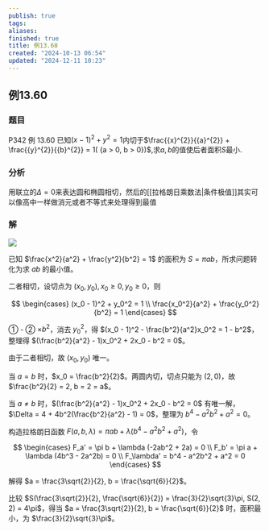 ```yaml
---
publish: true
tags: 
aliases: 
finished: true
title: 例13.60
created: "2024-10-13 06:54"
updated: "2024-12-11 10:23"
---
```

## 例13.60
### 题目
P342 例 13.60 已知${( x - 1) }^{2} + {y}^{2} = 1$内切于$\frac{{x}^{2}}{{a}^{2}} + \frac{{y}^{2}}{{b}^{2}} = 1( {a > 0, b > 0})$,求$a, b$的值使后者面积$S$最小.
### 分析
用联立的$\Delta=0$来表达圆和椭圆相切，然后的[[拉格朗日乘数法|条件极值]]其实可以像高中一样做消元或者不等式来处理得到最值
### 解
![](https://img.hwenyi.live/202410270156686.webp)

已知 $\frac{x^2}{a^2} + \frac{y^2}{b^2} = 1$ 的面积为 $S = \pi ab$，所求问题转化为求 $ab$ 的最小值。

二者相切，设切点为 $(x_0, y_0), x_0 \ge 0, y_0 \ge 0$，则

$$
\begin{cases}
(x_0 - 1)^2 + y_0^2 = 1 \\
\frac{x_0^2}{a^2} + \frac{y_0^2}{b^2} = 1
\end{cases}
$$

① - ② $\times b^2$，消去 $y_0^2$，得 $(x_0 - 1)^2 - \frac{b^2}{a^2}x_0^2 = 1 - b^2$，整理得 $(\frac{b^2}{a^2} - 1)x_0^2 + 2x_0 - b^2 = 0$。

由于二者相切，故 $(x_0, y_0)$ 唯一。

当 $a = b$ 时，$x_0 = \frac{b^2}{2}$。两圆内切，切点只能为 $(2, 0)$，故 $\frac{b^2}{2} = 2, b = 2 = a$。

当 $a \ne b$ 时，$(\frac{b^2}{a^2} - 1)x_0^2 + 2x_0 - b^2 = 0$ 有唯一解，$\Delta = 4 + 4b^2(\frac{b^2}{a^2} - 1) = 0$，整理为 $b^4 - a^2b^2 + a^2 = 0$。

构造拉格朗日函数 $F(a, b, \lambda) = \pi ab + \lambda (b^4 - a^2b^2 + a^2)$，令

$$
\begin{cases}
F_a' = \pi b + \lambda (-2ab^2 + 2a) = 0 \\
F_b' = \pi a + \lambda (4b^3 - 2a^2b) = 0 \\
F_\lambda' = b^4 - a^2b^2 + a^2 = 0
\end{cases}
$$

解得 $a = \frac{3\sqrt{2}}{2}, b = \frac{\sqrt{6}}{2}$。

比较 $S(\frac{3\sqrt{2}}{2}, \frac{\sqrt{6}}{2}) = \frac{3}{2}\sqrt{3}\pi, S(2, 2) = 4\pi$，得当 $a = \frac{3\sqrt{2}}{2}, b = \frac{\sqrt{6}}{2}$ 时，面积最小，为 $\frac{3}{2}\sqrt{3}\pi$。

